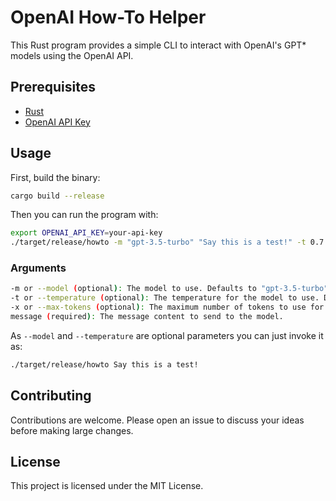 # OpenAI How-To Helper

This Rust program provides a simple CLI to interact with OpenAI's GPT* models using the OpenAI API.

## Prerequisites

- [Rust](https://www.rust-lang.org/tools/install)
- [OpenAI API Key](https://openai.com/blog/openai-api)

## Usage

First, build the binary:

```bash
cargo build --release
```

Then you can run the program with:

```bash
export OPENAI_API_KEY=your-api-key
./target/release/howto -m "gpt-3.5-turbo" "Say this is a test!" -t 0.7
```

### Arguments

```bash
-m or --model (optional): The model to use. Defaults to "gpt-3.5-turbo".
-t or --temperature (optional): The temperature for the model to use. Defaults to 0.7.
-x or --max-tokens (optional): The maximum number of tokens to use for the interaction. Defaults to 2048.
message (required): The message content to send to the model.
```

As `--model` and `--temperature` are optional parameters you can just invoke it as:

```bash
./target/release/howto Say this is a test!
```

## Contributing

Contributions are welcome. Please open an issue to discuss your ideas before making large changes.

## License

This project is licensed under the MIT License.
